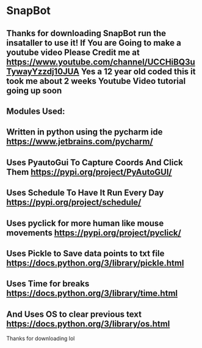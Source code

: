# SnapBot
Thanks for downloading SnapBot
run the insataller to use it!
If You are Going to make a youtube video
Please Credit me at https://www.youtube.com/channel/UCCHiBQ3uTywayYzzdj10JUA
Yes a 12 year old coded this it took me about 2 weeks
Youtube Video tutorial going up soon
--------------------------------------------------------
Modules Used:
--------------------------------------------------------
Written in python using the pycharm ide https://www.jetbrains.com/pycharm/
--------------------------------------------------------
Uses PyautoGui To Capture Coords And Click Them https://pypi.org/project/PyAutoGUI/
--------------------------------------------------------
Uses Schedule To Have It Run Every Day https://pypi.org/project/schedule/
--------------------------------------------------------
Uses pyclick for more human like mouse movements https://pypi.org/project/pyclick/
--------------------------------------------------------
Uses Pickle to Save data points to txt file https://docs.python.org/3/library/pickle.html
--------------------------------------------------------
Uses Time for breaks https://docs.python.org/3/library/time.html
--------------------------------------------------------
And Uses OS to clear previous text https://docs.python.org/3/library/os.html
--------------------------------------------------------
Thanks for downloading lol
